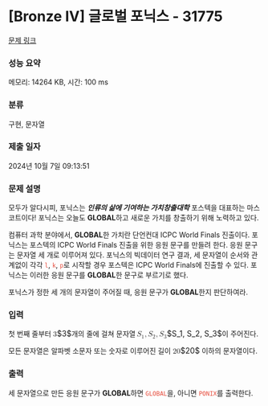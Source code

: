 # [Bronze IV] 글로벌 포닉스 - 31775 

[문제 링크](https://www.acmicpc.net/problem/31775) 

### 성능 요약

메모리: 14264 KB, 시간: 100 ms

### 분류

구현, 문자열

### 제출 일자

2024년 10월 7일 09:13:51

### 문제 설명

<p>모두가 알다시피, 포닉스는 <strong><em>인류의 삶에 기여하는 가치창출대학</em></strong> 포스텍을 대표하는 마스코트이다! 포닉스는 오늘도 <strong>GLOBAL</strong>하고 새로운 가치를 창출하기 위해 노력하고 있다.</p>

<p>컴퓨터 과학 분야에서, <strong>GLOBAL</strong>한 가치란 단언컨대 ICPC World Finals 진출이다. 포닉스는 포스텍의 ICPC World Finals 진출을 위한 응원 문구를 만들려 한다. 응원 문구는 문자열 세 개로 이루어져 있다. 포닉스의 빅데이터 연구 결과, 세 문자열이 순서와 관계없이 각각 <span style="color:#e74c3c;"><code>l</code></span>, <span style="color:#e74c3c;"><code>k</code></span>, <span style="color:#e74c3c;"><code>p</code></span>로 시작할 경우 포스텍은 ICPC World Finals에 진출할 수 있다. 포닉스는 이러한 응원 문구를 <strong>GLOBAL</strong>한 문구로 부르기로 했다.</p>

<p>포닉스가 정한 세 개의 문자열이 주어질 때, 응원 문구가 <strong>GLOBAL</strong>한지 판단하여라.</p>

### 입력 

 <p>첫 번째 줄부터 <mjx-container class="MathJax" jax="CHTML" style="font-size: 109%; position: relative;"><mjx-math class="MJX-TEX" aria-hidden="true"><mjx-mn class="mjx-n"><mjx-c class="mjx-c33"></mjx-c></mjx-mn></mjx-math><mjx-assistive-mml unselectable="on" display="inline"><math xmlns="http://www.w3.org/1998/Math/MathML"><mn>3</mn></math></mjx-assistive-mml><span aria-hidden="true" class="no-mathjax mjx-copytext">$3$</span></mjx-container>개의 줄에 걸쳐 문자열 <mjx-container class="MathJax" jax="CHTML" style="font-size: 109%; position: relative;"><mjx-math class="MJX-TEX" aria-hidden="true"><mjx-msub><mjx-mi class="mjx-i"><mjx-c class="mjx-c1D446 TEX-I"></mjx-c></mjx-mi><mjx-script style="vertical-align: -0.15em; margin-left: -0.032em;"><mjx-mn class="mjx-n" size="s"><mjx-c class="mjx-c31"></mjx-c></mjx-mn></mjx-script></mjx-msub><mjx-mo class="mjx-n"><mjx-c class="mjx-c2C"></mjx-c></mjx-mo><mjx-msub space="2"><mjx-mi class="mjx-i"><mjx-c class="mjx-c1D446 TEX-I"></mjx-c></mjx-mi><mjx-script style="vertical-align: -0.15em; margin-left: -0.032em;"><mjx-mn class="mjx-n" size="s"><mjx-c class="mjx-c32"></mjx-c></mjx-mn></mjx-script></mjx-msub><mjx-mo class="mjx-n"><mjx-c class="mjx-c2C"></mjx-c></mjx-mo><mjx-msub space="2"><mjx-mi class="mjx-i"><mjx-c class="mjx-c1D446 TEX-I"></mjx-c></mjx-mi><mjx-script style="vertical-align: -0.15em; margin-left: -0.032em;"><mjx-mn class="mjx-n" size="s"><mjx-c class="mjx-c33"></mjx-c></mjx-mn></mjx-script></mjx-msub></mjx-math><mjx-assistive-mml unselectable="on" display="inline"><math xmlns="http://www.w3.org/1998/Math/MathML"><msub><mi>S</mi><mn>1</mn></msub><mo>,</mo><msub><mi>S</mi><mn>2</mn></msub><mo>,</mo><msub><mi>S</mi><mn>3</mn></msub></math></mjx-assistive-mml><span aria-hidden="true" class="no-mathjax mjx-copytext">$S_1, S_2, S_3$</span></mjx-container>이 주어진다.</p>

<p>모든 문자열은 알파벳 소문자 또는 숫자로 이루어진 길이 <mjx-container class="MathJax" jax="CHTML" style="font-size: 109%; position: relative;"><mjx-math class="MJX-TEX" aria-hidden="true"><mjx-mn class="mjx-n"><mjx-c class="mjx-c32"></mjx-c><mjx-c class="mjx-c30"></mjx-c></mjx-mn></mjx-math><mjx-assistive-mml unselectable="on" display="inline"><math xmlns="http://www.w3.org/1998/Math/MathML"><mn>20</mn></math></mjx-assistive-mml><span aria-hidden="true" class="no-mathjax mjx-copytext">$20$</span></mjx-container> 이하의 문자열이다.</p>

### 출력 

 <p>세 문자열으로 만든 응원 문구가 <strong>GLOBAL</strong>하면 <span style="color:#e74c3c;"><code>GLOBAL</code></span>을, 아니면 <span style="color:#e74c3c;"><code>PONIX</code></span>를 출력한다.</p>

